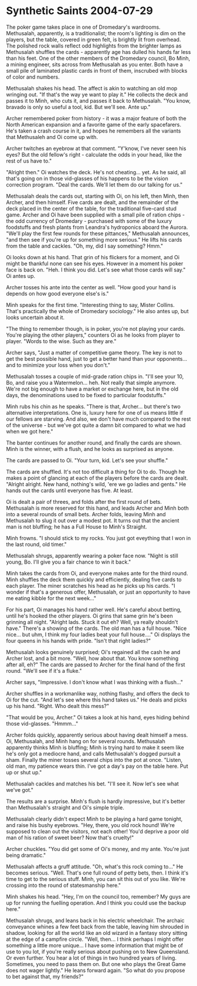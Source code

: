 <!-- TITLE: Synthetic Saints 2004-07-29 -->
<!-- SUBTITLE: A game log for Synthetic Saints -->

# Synthetic Saints 2004-07-29

The poker game takes place in one of Dromedary's wardrooms. Methusalah, apparently, is a traditionalist; the room's lighting is dim on the players, but the table, covered in green felt, is brightly lit from overhead. The polished rock walls reflect odd highlights from the brighter lamps as Methusalah shuffles the cards - apparently age has dulled his hands far less than his feet. One of the other members of the Dromedary council, Bo Minh, a mining engineer, sits across from Methusalah as you enter. Both have a small pile of laminated plastic cards in front of them, inscrubed with blocks of color and numbers.

Methusalah shakes his head. The affect is akin to watching an old mop wringing out. "If that's the way ye want to play it." He collects the deck and passes it to Minh, who cuts it, and passes it back to Methusalah. "You know, bravado is only so useful a tool, kid. But we'll see. Ante up."

Archer remembered poker from history - it was a major feature of both the North American expansion and a favorite game of the early spacefarers. He's taken a crash course in it, and hopes he remembers all the variants that Methusaleh and Oi come up with.

Archer twitches an eyebrow at that comment. "Y'know, I've never seen his eyes? But the old fellow's right - calculate the odds in your head, like the rest of us have to."

"Alright then." Oi watches the deck. He's not cheating... yet. As he said, all that's going on in those vid-glasses of his happens to be the vision correction program. "Deal the cards. We'll let them do our talking for us."

Methusalah deals the cards out, starting with Oi, on his left, then Minh, then Archer, and then himself. Five cards are dealt, and the remainder of the deck placed in the center of the table, for the traditional five-card stud game. Archer and Oi have been supplied with a small pile of ration chips - the odd currency of Dromedary - purchased with some of the luxury foodstuffs and fresh plants from Leandra's hydroponics aboard the Aurora. "We'll play the first few rounds for these pittances," Methusalah announces, "and then see if you're up for something more serious." He lifts his cards from the table and cackles. "Oh, my, did I say something? Hmm."

Oi looks down at his hand. That grin of his flickers for a moment, and Oi might be thankful none can see his eyes. However in a moment his poker face is back on. "Heh. I think you did. Let's see what those cards will say." Oi antes up.

Archer tosses his ante into the center as well. "How good your hand is depends on how good everyone else's is."

Minh speaks for the first time. "Interesting thing to say, Mister Collins. That's practically the whole of Dromedary sociology." He also antes up, but looks uncertain about it.

"The thing to remember though, is in poker, you're not playing your cards. You're playing the other players," counters Oi as he looks from player to player. "Words to the wise. Such as they are."

Archer says, "Just a matter of competitive game theory. The key is not to get the best possible hand, just to get a better hand than your opponents... and to minimize your loss when you don't."

Methusalah tosses a couple of mid-grade ration chips in. "I'll see your 10, Bo, and raise you a Watermelon... heh. Not really that simple anymore. We're not big enough to have a market or exchange here, but in the old days, the denominations used to be fixed to particular foodstuffs."

Minh rubs his chin as he speaks. "There is that, Archer... but there's two alternative interpretations. One is, luxury here for one of us means little if our fellows are starving. And also, we don't have much compared to the rest of the universe - but we've got quite a damn bit compared to what we had when we got here."

The banter continues for another round, and finally the cards are shown. Minh is the winner, with a flush, and he looks as surprised as anyone.

The cards are passed to Oi. "Your turn, kid. Let's see your shuffle."

The cards are shuffled. It's not too difficult a thing for Oi to do. Though he makes a point of glancing at each of the players before the cards are dealt. "Alright alright. New hand, nothing's wild, 'ere we go ladies and gents." He hands out the cards until everyone has five. At least.

Oi is dealt a pair of threes, and folds after the first round of bets. Methusalah is more reserved for this hand, and leads Archer and Minh both into a several rounds of small bets. Archer folds, leaving Minh and Methusalah to slug it out over a modest pot. It turns out that the ancient man is not bluffing; he has a Full House to Minh's Straight.

Minh frowns. "I should stick to my rocks. You just got eveything that I won in the last round, old timer."

Methusalah shrugs, apparently wearing a poker face now. "Night is still young, Bo. I'll give you a fair chance to win it back."

Minh takes the cards from Oi, and everyone makes ante for the third round. Minh shuffles the deck them quickly and efficiently, dealing five cards to each player. The miner scratches his head as he picks up his cards. "I wonder if that's a generous offer, Methusalah, or just an opportunity to have me eating kibble for the next week..."

For his part, Oi manages his hand rather well. He's careful about betting, until he's hooked the other players. Oi grins that same grin he's been grinning all night. "Alright lads. Stuck it out eh? Well, ya really shouldn't have." There's a showing of the cards. The old man has a full house. "Nice nice... but uhm, I think my four ladies beat your full house...." Oi displays the four queens in his hands with pride. "Isn't that right ladies?"

Methusalah looks genuinely surprised; Oi's regained all the cash he and Archer lost, and a bit more. "Well, how about that. You know something after all, eh?" The cards are passed to Archer for the final hand of the first round. "We'll see if it's a fluke."

Archer says, "Impressive. I don't know what I was thinking with a flush..."

Archer shuffles in a workmanlike way, nothing flashy, and offers the deck to Oi for the cut. "And let's see where this hand takes us." He deals and picks up his hand. "Right. Who dealt this mess?"

"That would be you, Archer." Oi takes a look at his hand, eyes hiding behind those vid-glasses. "Hmmm..."

Archer folds quickly, apparently serious about having dealt himself a mess. Oi, Methusalah, and Minh hang on for several rounds. Methusalah apparently thinks Minh is bluffing; Minh is trying hard to make it seem like he's only got a mediocre hand, and calls Methusalah's dogged pursuit a sham. Finally the miner tosses several chips into the pot at once. "Listen, old man, my patience wears thin. I've got a day's pay on the table here. Put up or shut up."

Methusalah cackles and matches his bet. "I'll see it. Now let's see what we've got."

The results are a surprise. Minh's flush is hardly impressive, but it's better than Methusalah's straight and Oi's simple triple.

Methusalah clearly didn't expect Minh to be playing a hard game tonight, and raise his bushy eyebrows. "Hey, there, you old rock hound! We're supposed to clean out the visitors, not each other! You'd deprive a poor old man of his ration of sweet beer? Now that's cruelty!"

Archer chuckles. "You did get some of Oi's money, and my ante. You're just being dramatic."

Methusalah affects a gruff attitude. "Oh, what's this rock coming to..." He becomes serious. "Well. That's one full round of petty bets, then. I think it's time to get to the serious stuff. Minh, you can sit this out of you like. We're crossing into the round of statesmanship here."

Minh shakes his head. "Hey, I'm on the council too, remember? My guys are up for running the fuelling operation. And I think you could use the backup here."

Methusalah shrugs, and leans back in his electric wheelchair. The archaic conveyance whines a few feet back from the table, leaving him shrouded in shadow, looking for all the world like an old wizard in a fantasy story sitting at the edge of a campfire circle. "Well, then... I think perhaps I might offer something a little more unique... I have some information that might be of use to you lot, if you're really serious about pushing on to New Queensland. Or even further. You hear a lot of things in two hundred years of living. Sometimes, you need to pass them on. But one who plays the Great Game does not wager lightly." He leans forward again. "So what do you propose to bet against that, my friends?"